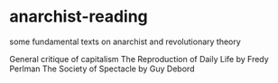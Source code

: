 # anarchist-reading
some fundamental texts on anarchist and revolutionary theory

General critique of capitalism
The Reproduction of Daily Life by Fredy Perlman
The Society of Spectacle by Guy Debord
